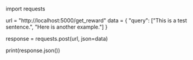 import requests

url = "http://localhost:5000/get_reward"
data = {
    "query": ["This is a test sentence.", "Here is another example."]
}

response = requests.post(url, json=data)

print(response.json())
